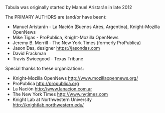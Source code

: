 Tabula was originally started by Manuel Aristarán in late 2012

The PRIMARY AUTHORS are (and/or have been):

* Manuel Aristarán - La Nación (Buenos Aires, Argentina), Knight-Mozilla OpenNews
* Mike Tigas - ProPublica, Knight-Mozilla OpenNews
* Jeremy B. Merrill - The New York Times (formerly ProPublica)
* Jason Das, designer <https://jasondas.com>
* David Frackman
* Travis Swicegood - Texas Tribune

Special thanks to these organizations:

* Knight-Mozilla OpenNews <http://www.mozillaopennews.org/>
* ProPublica <http://propublica.org>
* La Nación <http://www.lanacion.com.ar>
* The New York Times <http://www.nytimes.com>
* Knight Lab at Northwestern University <http://knightlab.northwestern.edu/>
